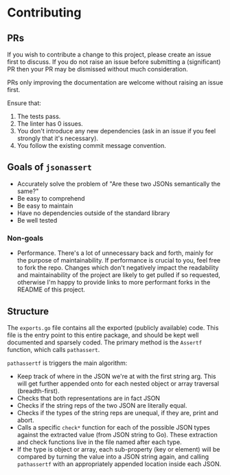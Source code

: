 # Contributing

## PRs

If you wish to contribute a change to this project, please create an issue first to discuss.
If you do not raise an issue before submitting a (significant) PR then your PR may be dismissed without much consideration.

PRs only improving the documentation are welcome without raising an issue first.

Ensure that:

1. The tests pass.
1. The linter has 0 issues.
1. You don't introduce any new dependencies (ask in an issue if you feel strongly that it's necessary).
1. You follow the existing commit message convention.

## Goals of `jsonassert`

- Accurately solve the problem of "Are these two JSONs semantically the same?"
- Be easy to comprehend
- Be easy to maintain
- Have no dependencies outside of the standard library
- Be well tested

### Non-goals

- Performance. There's a lot of unnecessary back and forth, mainly for the purpose of maintainability. If performance is crucial to you, feel free to fork the repo. Changes which don't negatively impact the readability and maintainability of the project are likely to get pulled if so requested, otherwise I'm happy to provide links to more performant forks in the README of this project.

## Structure

The `exports.go` file contains all the exported (publicly available) code. This file is the entry point to this entire package, and should be kept well documented and sparsely coded. The primary method is the `Assertf` function, which calls `pathassert`.

`pathassertf` is triggers the main algorithm:

- Keep track of where in the JSON we're at with the first string arg. This will get further appended onto for each nested object or array traversal (breadth-first).
- Checks that both representations are in fact JSON
- Checks if the string reps of the two JSON are literally equal.
- Checks if the types of the string reps are unequal, if they are, print and abort.
- Calls a specific `check*` function for each of the possible JSON types against the extracted value (from JSON string to Go). These extraction and check functions live in the file named after each type.
- If the type is object or array, each sub-property (key or element) will be compared by turning the value into a JSON string again, and calling `pathassertf` with an appropriately appended location inside each JSON.
